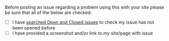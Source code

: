 Before posting an issue regarding a problem using this with your site please be sure that all of the below are checked:

- [ ] I have [searched Open and Closed issues](https://github.com/coliff/dark-mode-switch/issues?utf8=%E2%9C%93&q=is%3Aissue+) to check my issue has not been opened before
- [ ] I have provided a screenshot and/or link to my site/page with issue
